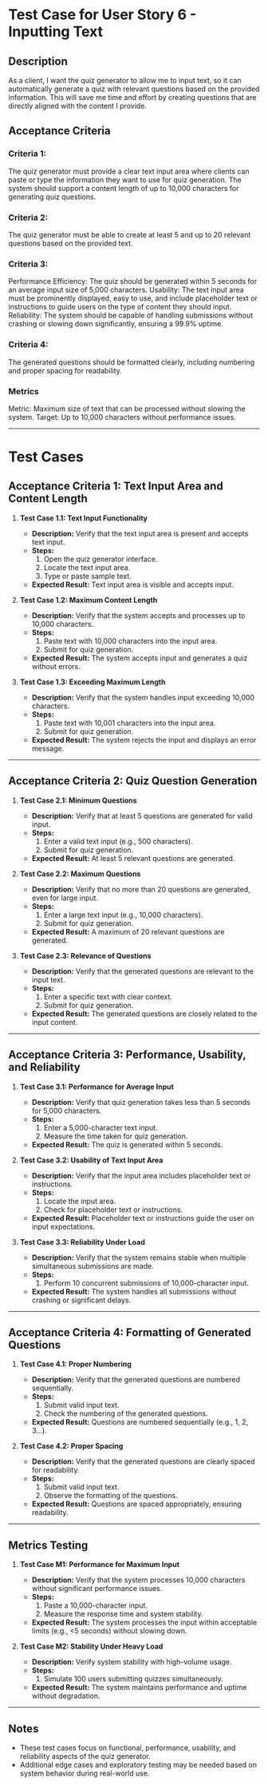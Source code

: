 # Test Case for User Story 6 - Inputting Text

## Description
As a client, I want the quiz generator to allow me to input text, so it can automatically generate a quiz with relevant questions based on the provided information. This will save me time and effort by creating questions that are directly aligned with the content I provide.

## Acceptance Criteria

### Criteria 1:
The quiz generator must provide a clear text input area where clients can paste or type the information they want to use for quiz generation. The system should support a content length of up to 10,000 characters for generating quiz questions.

### Criteria 2:
The quiz generator must be able to create at least 5 and up to 20 relevant questions based on the provided text.

### Criteria 3:
Performance Efficiency: The quiz should be generated within 5 seconds for an average input size of 5,000 characters.
Usability: The text input area must be prominently displayed, easy to use, and include placeholder text or instructions to guide users on the type of content they should input.
Reliability: The system should be capable of handling submissions without crashing or slowing down significantly, ensuring a 99.9% uptime.

### Criteria 4:
The generated questions should be formatted clearly, including numbering and proper spacing for readability.

### Metrics
Metric: Maximum size of text that can be processed without slowing the system.
Target: Up to 10,000 characters without performance issues.

----

# Test Cases

## Acceptance Criteria 1: Text Input Area and Content Length
1. **Test Case 1.1: Text Input Functionality**
   - **Description:** Verify that the text input area is present and accepts text input.
   - **Steps:**
     1. Open the quiz generator interface.
     2. Locate the text input area.
     3. Type or paste sample text.
   - **Expected Result:** Text input area is visible and accepts input.

2. **Test Case 1.2: Maximum Content Length**
   - **Description:** Verify that the system accepts and processes up to 10,000 characters.
   - **Steps:**
     1. Paste text with 10,000 characters into the input area.
     2. Submit for quiz generation.
   - **Expected Result:** The system accepts input and generates a quiz without errors.

3. **Test Case 1.3: Exceeding Maximum Length**
   - **Description:** Verify that the system handles input exceeding 10,000 characters.
   - **Steps:**
     1. Paste text with 10,001 characters into the input area.
     2. Submit for quiz generation.
   - **Expected Result:** The system rejects the input and displays an error message.

---

## Acceptance Criteria 2: Quiz Question Generation
1. **Test Case 2.1: Minimum Questions**
   - **Description:** Verify that at least 5 questions are generated for valid input.
   - **Steps:**
     1. Enter a valid text input (e.g., 500 characters).
     2. Submit for quiz generation.
   - **Expected Result:** At least 5 relevant questions are generated.

2. **Test Case 2.2: Maximum Questions**
   - **Description:** Verify that no more than 20 questions are generated, even for large input.
   - **Steps:**
     1. Enter a large text input (e.g., 10,000 characters).
     2. Submit for quiz generation.
   - **Expected Result:** A maximum of 20 relevant questions are generated.

3. **Test Case 2.3: Relevance of Questions**
   - **Description:** Verify that the generated questions are relevant to the input text.
   - **Steps:**
     1. Enter a specific text with clear context.
     2. Submit for quiz generation.
   - **Expected Result:** The generated questions are closely related to the input content.

---

## Acceptance Criteria 3: Performance, Usability, and Reliability
1. **Test Case 3.1: Performance for Average Input**
   - **Description:** Verify that quiz generation takes less than 5 seconds for 5,000 characters.
   - **Steps:**
     1. Enter a 5,000-character text input.
     2. Measure the time taken for quiz generation.
   - **Expected Result:** The quiz is generated within 5 seconds.

2. **Test Case 3.2: Usability of Text Input Area**
   - **Description:** Verify that the input area includes placeholder text or instructions.
   - **Steps:**
     1. Locate the input area.
     2. Check for placeholder text or instructions.
   - **Expected Result:** Placeholder text or instructions guide the user on input expectations.

3. **Test Case 3.3: Reliability Under Load**
   - **Description:** Verify that the system remains stable when multiple simultaneous submissions are made.
   - **Steps:**
     1. Perform 10 concurrent submissions of 10,000-character input.
   - **Expected Result:** The system handles all submissions without crashing or significant delays.

---

## Acceptance Criteria 4: Formatting of Generated Questions
1. **Test Case 4.1: Proper Numbering**
   - **Description:** Verify that the generated questions are numbered sequentially.
   - **Steps:**
     1. Submit valid input text.
     2. Check the numbering of the generated questions.
   - **Expected Result:** Questions are numbered sequentially (e.g., 1, 2, 3...).

2. **Test Case 4.2: Proper Spacing**
   - **Description:** Verify that the generated questions are clearly spaced for readability.
   - **Steps:**
     1. Submit valid input text.
     2. Observe the formatting of the questions.
   - **Expected Result:** Questions are spaced appropriately, ensuring readability.

---

## Metrics Testing
1. **Test Case M1: Performance for Maximum Input**
   - **Description:** Verify that the system processes 10,000 characters without significant performance issues.
   - **Steps:**
     1. Paste a 10,000-character input.
     2. Measure the response time and system stability.
   - **Expected Result:** The system processes the input within acceptable limits (e.g., <5 seconds) without slowing down.

2. **Test Case M2: Stability Under Heavy Load**
   - **Description:** Verify system stability with high-volume usage.
   - **Steps:**
     1. Simulate 100 users submitting quizzes simultaneously.
   - **Expected Result:** The system maintains performance and uptime without degradation.

---

## Notes
- These test cases focus on functional, performance, usability, and reliability aspects of the quiz generator.
- Additional edge cases and exploratory testing may be needed based on system behavior during real-world use.